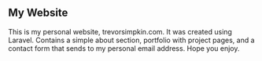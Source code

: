 ## My Website

This is my personal website, trevorsimpkin.com. It was created using Laravel. Contains a simple about section, portfolio with project pages, and a contact form that sends to my personal email address. Hope you enjoy. 

